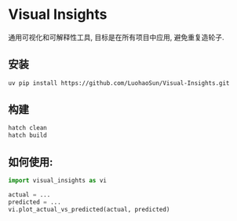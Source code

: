 # Visual Insights

通用可视化和可解释性工具, 目标是在所有项目中应用, 避免重复造轮子.

## 安装

```bash
uv pip install https://github.com/LuohaoSun/Visual-Insights.git
```

## 构建

```bash
hatch clean
hatch build
```

## 如何使用:

```python
import visual_insights as vi

actual = ...
predicted = ...
vi.plot_actual_vs_predicted(actual, predicted)
```
